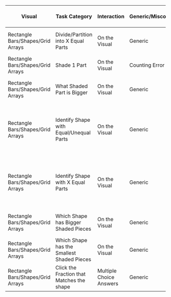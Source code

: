 | Visual                          | Task Category                      | Interaction                | Generic/Misconception/Mistake | Error Pattern Description      | Visual Scaffold/Medium Remediation                                   | Heavy Remediation Version/Alternate |
|----------------------------------|------------------------------------|----------------------------|-------------------------------|-------------------------------|---------------------------------------------------------------------|-------------------------------------|
| Rectangle Bars/Shapes/Grid Arrays| Divide/Partition into X Equal Parts| On the Visual              | Generic                       |                               | [Visual: Sequential division strategy shown]                        |                                     |
| Rectangle Bars/Shapes/Grid Arrays| Shade 1 Part                       | On the Visual              | Counting Error                | Shades more than 1 part        | [Visual: One piece of the shape is outlined]                        |                                     |
| Rectangle Bars/Shapes/Grid Arrays| What Shaded Part is Bigger         | On the Visual              | Generic                       |                               | [Visual: Outline Comparison of pieces from each bar]                |                                     |
| Rectangle Bars/Shapes/Grid Arrays| Identify Shape with Equal/Unequal Parts | On the Visual         | Generic                       |                               | [Visual: For Selected Shape, Outline of Smallest piece appears and animates overtop of the largest piece] |                                     |
| Rectangle Bars/Shapes/Grid Arrays| Identify Shape with X Equal Parts  | On the Visual              | Generic                       |                               | [Visual: Each shape highlights sequentially - equal parts glow together, unequal parts show largest/smallest pulsing] |                                     |
| Rectangle Bars/Shapes/Grid Arrays| Which Shape has Bigger Shaded Pieces | On the Visual            | Generic                       |                               | [Visual: Outline Comparison of pieces from each bar]                |                                     |
| Rectangle Bars/Shapes/Grid Arrays| Which Shape has the Smallest Shaded Pieces | On the Visual        | Generic                       |                               | [Visual: Outline Comparison of pieces from each bar]                |                                     |
| Rectangle Bars/Shapes/Grid Arrays| Click the Fraction that Matches the shape | Multiple Choice Answers | Generic                       |                               |                                                                     |                                     |